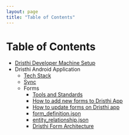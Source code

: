 ```yaml
---
layout: page
title: "Table of Contents"
---
```


# Table of Contents

* [Dristhi Developer Machine Setup][1]
* Dristhi Android Application
    * [Tech Stack][2]
    * [Sync][3]
    * Forms
    	* [Tools and Standards][4]
    	* [How to add new forms to Dristhi App][5]
    	* [How to update forms on Dristhi app][6]
    	* [form_definition.json][7]
    	* [entity_relationship.json][8]
    	* [Dristhi Form Architecture][9]


[1]: {{root_url}}/dev_box_setup
[2]: {{root_url}}/dristhi_app/tech_stack
[3]: {{root_url}}/dristhi_app/architecture_sync
[4]: {{root_url}}/dristhi_app/forms/tools_and_standards
[5]: {{root_url}}/dristhi_app/forms/add_new
[6]: {{root_url}}/dristhi_app/forms/update
[7]: {{root_url}}/dristhi_app/forms/form_definition_json
[8]: {{root_url}}/dristhi_app/forms/entity_relationship_json
[9]: {{root_url}}/dristhi_app/forms/architecture_forms
